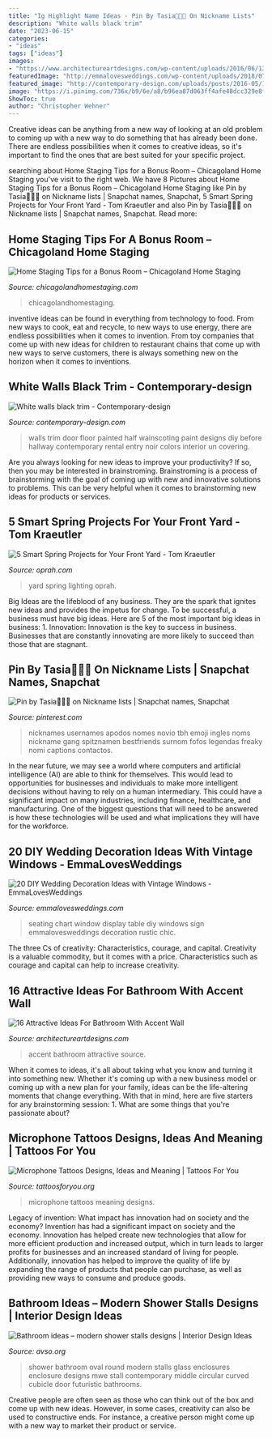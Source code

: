 ```yaml
---
title: "Ig Highlight Name Ideas - Pin By Tasia🏳️‍🌈💫 On Nickname Lists"
description: "White walls black trim"
date: "2023-06-15"
categories:
- "ideas"
tags: ["ideas"]
images:
- "https://www.architectureartdesigns.com/wp-content/uploads/2016/06/13-4.jpg"
featuredImage: "http://emmalovesweddings.com/wp-content/uploads/2018/07/wedding-seating-chart-display-on-vintage-window.jpg"
featured_image: "http://contemporary-design.com/uploads/posts/2016-05/1463041426_img_0015-5_umbrella.jpg"
image: "https://i.pinimg.com/736x/b9/6e/a8/b96ea87d063ff4afe48dcc329e8f614b.jpg"
ShowToc: true
author: "Christopher Wehner"
---
```



Creative ideas can be anything from a new way of looking at an old problem to coming up with a new way to do something that has already been done. There are endless possibilities when it comes to creative ideas, so it's important to find the ones that are best suited for your specific project.

	

		
searching about Home Staging Tips for a Bonus Room – Chicagoland Home Staging you've visit to the right web. We have 8 Pictures about Home Staging Tips for a Bonus Room – Chicagoland Home Staging like Pin by Tasia🏳️‍🌈💫 on Nickname lists | Snapchat names, Snapchat, 5 Smart Spring Projects for Your Front Yard - Tom Kraeutler and also Pin by Tasia🏳️‍🌈💫 on Nickname lists | Snapchat names, Snapchat. Read more:
		
    
## Home Staging Tips For A Bonus Room – Chicagoland Home Staging

<img loading=lazy src="https://chicagolandhomestaging.com/wp-content/uploads/2019/08/27_811_Center_027.jpg" onerror="this.onerror=null;this.src='https://tse4.mm.bing.net/th?id=OIP.tVnCXMRxy5yijhrxKRlbswHaE8&amp;pid=15.1';" alt="Home Staging Tips for a Bonus Room – Chicagoland Home Staging">

_Source: chicagolandhomestaging.com_

>chicagolandhomestaging. 

	

inventive ideas can be found in everything from technology to food. From new ways to cook, eat and recycle, to new ways to use energy, there are endless possibilities when it comes to invention. From toy companies that come up with new ideas for children to restaurant chains that come up with new ways to serve customers, there is always something new on the horizon when it comes to inventions.

    
## White Walls Black Trim - Contemporary-design

<img loading=lazy src="http://contemporary-design.com/uploads/posts/2016-05/1463041426_img_0015-5_umbrella.jpg" onerror="this.onerror=null;this.src='https://tse1.mm.bing.net/th?id=OIP.O8bk92r0eyWnFBNa6dQFCQHaK3&amp;pid=15.1';" alt="White walls black trim - Contemporary-design">

_Source: contemporary-design.com_

>walls trim door floor painted half wainscoting paint designs diy before hallway contemporary rental entry noir colors interior un covering. 

	

Are you always looking for new ideas to improve your productivity? If so, then you may be interested in brainstroming. Brainstroming is a process of brainstorming with the goal of coming up with new and innovative solutions to problems. This can be very helpful when it comes to brainstorming new ideas for products or services.

    
## 5 Smart Spring Projects For Your Front Yard - Tom Kraeutler

<img loading=lazy src="http://static.oprah.com/images/home/201004/spring-yard-project-lighting-600x411.jpg" onerror="this.onerror=null;this.src='https://tse3.mm.bing.net/th?id=OIP.LuAjmCi0tmevIDAsl3BrMwHaFE&amp;pid=15.1';" alt="5 Smart Spring Projects for Your Front Yard - Tom Kraeutler">

_Source: oprah.com_

>yard spring lighting oprah. 

	

Big Ideas are the lifeblood of any business. They are the spark that ignites new ideas and provides the impetus for change. To be successful, a business must have big ideas. Here are 5 of the most important big ideas in business: 1. Innovation: Innovation is the key to success in business. Businesses that are constantly innovating are more likely to succeed than those that are stagnant. 
    
## Pin By Tasia🏳️‍🌈💫 On Nickname Lists | Snapchat Names, Snapchat

<img loading=lazy src="https://i.pinimg.com/736x/b9/6e/a8/b96ea87d063ff4afe48dcc329e8f614b.jpg" onerror="this.onerror=null;this.src='https://tse2.mm.bing.net/th?id=OIP.UehC74OqXWHm_nbeu_DZ1QHaNK&amp;pid=15.1';" alt="Pin by Tasia🏳️‍🌈💫 on Nickname lists | Snapchat names, Snapchat">

_Source: pinterest.com_

>nicknames usernames apodos nomes novio tbh emoji ingles noms nickname gang spitznamen bestfriends surnom fofos legendas freaky nomi captions contactos. 

	

In the near future, we may see a world where computers and artificial intelligence (AI) are able to think for themselves. This would lead to opportunities for businesses and individuals to make more intelligent decisions without having to rely on a human intermediary. This could have a significant impact on many industries, including finance, healthcare, and manufacturing. One of the biggest questions that will need to be answered is how these technologies will be used and what implications they will have for the workforce.

    
## 20 DIY Wedding Decoration Ideas With Vintage Windows - EmmaLovesWeddings

<img loading=lazy src="http://emmalovesweddings.com/wp-content/uploads/2018/07/wedding-seating-chart-display-on-vintage-window.jpg" onerror="this.onerror=null;this.src='https://tse3.mm.bing.net/th?id=OIP.NKqo_hDdmGXz_3m4v1YrzwHaLK&amp;pid=15.1';" alt="20 DIY Wedding Decoration Ideas with Vintage Windows - EmmaLovesWeddings">

_Source: emmalovesweddings.com_

>seating chart window display table diy windows sign emmalovesweddings decoration rustic chic. 

	

The three Cs of creativity: Characteristics, courage, and capital.
Creativity is a valuable commodity, but it comes with a price. Characteristics such as courage and capital can help to increase creativity.

    
## 16 Attractive Ideas For Bathroom With Accent Wall

<img loading=lazy src="https://www.architectureartdesigns.com/wp-content/uploads/2016/06/13-4.jpg" onerror="this.onerror=null;this.src='https://tse1.mm.bing.net/th?id=OIP.PMiVX-SxcZAI6Fydv8hG7gHaKT&amp;pid=15.1';" alt="16 Attractive Ideas For Bathroom With Accent Wall">

_Source: architectureartdesigns.com_

>accent bathroom attractive source. 

	

When it comes to ideas, it's all about taking what you know and turning it into something new. Whether it's coming up with a new business model or coming up with a new plan for your family, ideas can be the life-altering moments that change everything. With that in mind, here are five starters for any brainstorming session: 1. What are some things that you're passionate about?

    
## Microphone Tattoos Designs, Ideas And Meaning | Tattoos For You

<img loading=lazy src="https://www.tattoosforyou.org/wp-content/uploads/2016/04/Microphone-Tattoos-for-Girls.jpg" onerror="this.onerror=null;this.src='https://tse3.mm.bing.net/th?id=OIP.MRxMczYpVMaHm6yqk6E22wAAAA&amp;pid=15.1';" alt="Microphone Tattoos Designs, Ideas and Meaning | Tattoos For You">

_Source: tattoosforyou.org_

>microphone tattoos meaning designs. 

	

Legacy of invention: What impact has innovation had on society and the economy?
Invention has had a significant impact on society and the economy. Innovation has helped create new technologies that allow for more efficient production and increased output, which in turn leads to larger profits for businesses and an increased standard of living for people. Additionally, innovation has helped to improve the quality of life by expanding the range of products that people can purchase, as well as providing new ways to consume and produce goods.

    
## Bathroom Ideas – Modern Shower Stalls Designs | Interior Design Ideas

<img loading=lazy src="https://www.avso.org/wp-content/uploads/files/1/8/8/bathroom-ideas-modern-shower-stalls-designs-3-188.jpg" onerror="this.onerror=null;this.src='https://tse4.mm.bing.net/th?id=OIP.qYXYagP9cc8n5Ej6xVO9PgHaKI&amp;pid=15.1';" alt="Bathroom ideas – modern shower stalls designs | Interior Design Ideas">

_Source: avso.org_

>shower bathroom oval round modern stalls glass enclosures enclosure designs mwe stall contemporary middle circular curved cubicle door futuristic bathrooms. 

	

Creative people are often seen as those who can think out of the box and come up with new ideas. However, in some cases, creativity can also be used to constructive ends. For instance, a creative person might come up with a new way to market their product or service.

